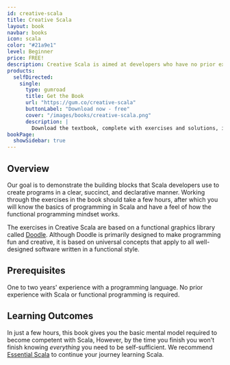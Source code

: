 ```yaml
---
id: creative-scala
title: Creative Scala
layout: book
navbar: books
icon: scala
color: "#21a9e1"
level: Beginner
price: FREE!
description: Creative Scala is aimed at developers who have no prior experience in Scala. It is designed to give you a fun introduction to functional programming. We assume you have some familiarity with another programming language but little or no experience with Scala or other functional languages.
products:
  selfDirected:
    single:
      type: gumroad
      title: Get the Book
      url: "https://gum.co/creative-scala"
      buttonLabel: "Download now - free"
      cover: "/images/books/creative-scala.png"
      description: |
        Download the textbook, complete with exercises and solutions, in HTML, PDF, and ePub formats.
bookPage:
  showSidebar: true
---
```


## Overview

Our goal is to demonstrate the building blocks that Scala developers use to create programs in a clear, succinct, and declarative manner. Working through the exercises in the book should take a few hours, after which you will know the basics of programming in Scala and have a feel of how the functional programming mindset works.

The exercises in Creative Scala are based on a functional graphics library called [Doodle][doodle]. Although Doodle is primarily designed to make programming fun and creative, it is based on universal concepts that apply to all well-designed software written in a functional style.

## Prerequisites

One to two years' experience with a programming language.
No prior experience with Scala or functional programming is required.

## Learning Outcomes

In just a few hours, this book gives you the basic mental model
required to become competent with Scala,
However, by the time you finish you won't finish knowing
*everything* you need to be self-sufficient.
We recommend [Essential Scala][essential-scala]
to continue your journey learning Scala.


[essential-scala]: /books/essential-scala
[doodle]: https://github.com/underscoreio/doodle
